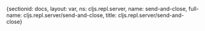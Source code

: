 {sectionid: docs, layout: var, ns: cljs.repl.server, name: send-and-close, full-name: cljs.repl.server/send-and-close,
  title: cljs.repl.server/send-and-close}
